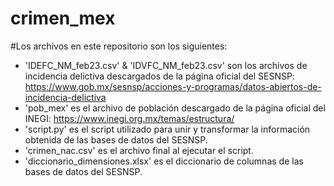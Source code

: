 # crimen_mex

#Los archivos en este repositorio son los siguientes:

  * 'IDEFC_NM_feb23.csv' & 'IDVFC_NM_feb23.csv' son los archivos de incidencia delictiva
     descargados de la página oficial del SESNSP: 
     https://www.gob.mx/sesnsp/acciones-y-programas/datos-abiertos-de-incidencia-delictiva
  * 'pob_mex' es  el archivo de población descargado de la página oficial del INEGI: 
     https://www.inegi.org.mx/temas/estructura/
  * 'script.py' es el script utilizado para unir y transformar la información obtenida de las bases de datos del SESNSP.
  * 'crimen_nac.csv' es el archivo final al ejecutar el script.
  * 'diccionario_dimensiones.xlsx' es el diccionario de columnas de las bases de datos del SESNSP.
